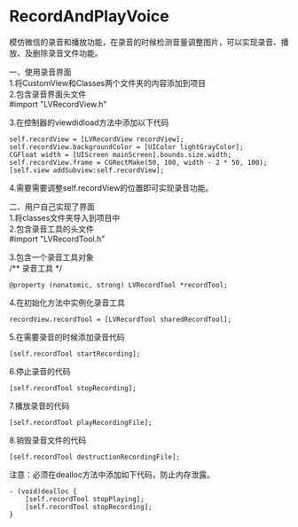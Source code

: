 # RecordAndPlayVoice
模仿微信的录音和播放功能，在录音的时候检测音量调整图片，可以实现录音、播放、及删除录音文件功能。<br>

一、使用录音界面 <br>
1.将CustomView和Classes两个文件夹的内容添加到项目 <br>
2.包含录音界面头文件        
     #import "LVRecordView.h"


3.在控制器的viewdidload方法中添加以下代码 <br>
```
self.recordView = [LVRecordView recordView];
self.recordView.backgroundColor = [UIColor lightGrayColor];
CGFloat width = [UIScreen mainScreen].bounds.size.width;
self.recordView.frame = CGRectMake(50, 100, width - 2 * 50, 100);
[self.view addSubview:self.recordView];
```

4.需要需要调整self.recordView的位置即可实现录音功能。 <br>


二、用户自己实现了界面 <br>
1.将classes文件夹导入到项目中 <br>
2.包含录音工具的头文件       
    #import "LVRecordTool.h"

3.包含一个录音工具对象 <br>
/** 录音工具 */
```
@property (nonatomic, strong) LVRecordTool *recordTool;
```
4.在初始化方法中实例化录音工具 <br>
```
recordView.recordTool = [LVRecordTool sharedRecordTool];
```
5.在需要录音的时候添加录音代码 <br>
```
[self.recordTool startRecording];
```
6.停止录音的代码 <br>
```
[self.recordTool stopRecording];
```
7.播放录音的代码 <br>
```
[self.recordTool playRecordingFile];
```
8.销毁录音文件的代码 <br>
```
[self.recordTool destructionRecordingFile];
```
注意：必须在dealloc方法中添加如下代码，防止内存泄露。</br>
```
- (void)dealloc {
    [self.recordTool stopPlaying];
    [self.recordTool stopRecording];
}
```
    

